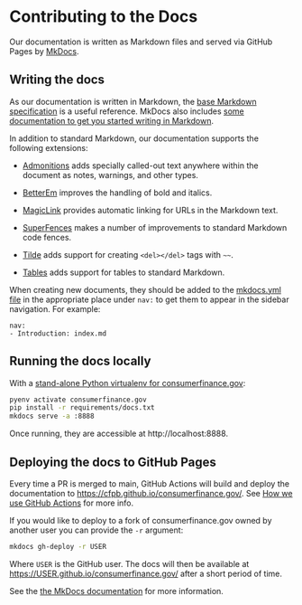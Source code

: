 # Contributing to the Docs

Our documentation is written as Markdown files and served via GitHub Pages
by [MkDocs](https://www.mkdocs.org/).

## Writing the docs

As our documentation is written in Markdown,
the [base Markdown specification](https://daringfireball.net/projects/markdown/)
is a useful reference. MkDocs also includes
[some documentation to get you started writing in Markdown](https://www.mkdocs.org/user-guide/writing-your-docs/#writing-with-markdown).

In addition to standard Markdown, our documentation supports the following extensions:

- [Admonitions](https://python-markdown.github.io/extensions/admonition/)
  adds specially called-out text anywhere within the document
  as notes, warnings, and other types.

- [BetterEm](https://facelessuser.github.io/pymdown-extensions/extensions/betterem/)
  improves the handling of bold and italics.

- [MagicLink](https://facelessuser.github.io/pymdown-extensions/extensions/magiclink/)
  provides automatic linking for URLs in the Markdown text.

- [SuperFences](https://facelessuser.github.io/pymdown-extensions/extensions/superfences/)
  makes a number of improvements to standard Markdown code fences.

- [Tilde](https://facelessuser.github.io/pymdown-extensions/extensions/tilde/)
  adds support for creating `<del></del>` tags with `~~`.

- [Tables](https://python-markdown.github.io/extensions/tables/)
  adds support for tables to standard Markdown.

When creating new documents, they should be added to the
[mkdocs.yml file](https://github.com/cfpb/consumerfinance.gov/blob/main/mkdocs.yml)
in the appropriate place under `nav:` to get them to appear in the sidebar navigation.
For example:

```
nav:
- Introduction: index.md
```

## Running the docs locally


With a
[stand-alone Python virtualenv for consumerfinance.gov](../installation/#set-up-a-local-python-environment-optional):

```bash
pyenv activate consumerfinance.gov
pip install -r requirements/docs.txt
mkdocs serve -a :8888
```

Once running, they are accessible at http://localhost:8888.

## Deploying the docs to GitHub Pages

Every time a PR is merged to main,
GitHub Actions will build and deploy the documentation to
https://cfpb.github.io/consumerfinance.gov/.
See [How we use GitHub Actions](../github-actions/) for more info.

If you would like to deploy to a fork of consumerfinance.gov owned by another user
you can provide the `-r` argument:

```bash
mkdocs gh-deploy -r USER
```

Where `USER` is the GitHub user.
The docs will then be available at https://USER.github.io/consumerfinance.gov/ after a short period of time.

See the
[the MkDocs documentation](https://www.mkdocs.org/user-guide/deploying-your-docs/)
for more information.
